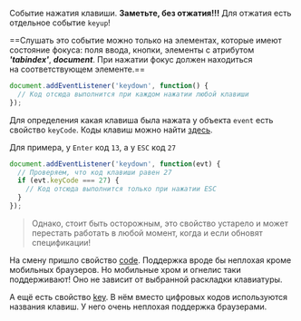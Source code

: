 Событие нажатия клавиши. **Заметьте, без отжатия!!!** Для отжатия есть отдельное событие `keyup`!

==Слушать это событие можно только на элементах, которые имеют состояние фокуса: поля ввода, кнопки, элементы с атрибутом ***'tabindex'***, ***document***. При нажатии фокус должен находиться на соответствующем элементе.==

```js
document.addEventListener('keydown', function() {
  // Код отсюда выполнится при каждом нажатии любой клавиши
});
```

Для определения какая клавиша была нажата у объекта `event` есть свойство `keyCode`. Коды клавиш можно найти [здесь](https://developer.mozilla.org/en-US/docs/Web/API/KeyboardEvent/keyCode).

Для примера, у `Enter` код `13`, а у `ESC` код `27`

```js title=" Например, хотим нажать ESC:"
document.addEventListener('keydown', function(evt) {
  // Проверяем, что код клавиши равен 27
  if (evt.keyCode === 27) {
    // Код отсюда выполнится только при нажатии ESC
  }
});
```

> Однако, стоит быть осторожным, это свойство устарело и может перестать работать в любой момент, когда и если обновят спецификации!

На смену пришло свойство [code](https://developer.mozilla.org/en-US/docs/Web/API/KeyboardEvent/code). Поддержка вроде бы неплохая кроме мобильных браузеров. Но мобильные хром и огнелис таки поддерживают! Оно не зависит от выбранной раскладки клавиатуры.

А ещё есть свойство [key](https://developer.mozilla.org/en-US/docs/Web/API/KeyboardEvent/key). В нём вместо цифровых кодов используются названия клавиш. У него очень неплохая поддержка браузерами.
